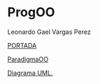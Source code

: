 # ProgOO
Leonardo Gael Vargas Perez

[PORTADA](./img/ar.md)

[ParadigmaOO](./img/paradigma.md)

[Diagrama UML.](./img/uml.md)

